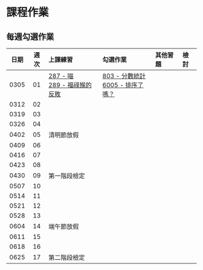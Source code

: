 # 課程作業

## 每週勾選作業

| 日期 | 週次 | 上課練習                                               | 勾選作業                                                         | 其他習題 | 檢討                             |
| :--: | :--: | :----------------------------------------------------- | :--------------------------------------------------------------- | :------- | :------------------------------- |
| 0305 |  01  |     [287 - 喵][neoj-287] <br>  [289 - 福祿猴的反敗][neoj-289]  |     [803 - 分數統計][neoj-803]  <br> [6005 - 排序了嗎？][neoj-6005]   |          |      |
| 0312 |  02  |        |          |          |      |
| 0319 |  03  |          |          |          |      |
| 0326 |  04  |          |          |          |      |
| 0402 |  05  | 清明節放假 |          |          |      |
| 0409 |  06  |          |          |          |      |
| 0416 |  07  |          |          |          |      |
| 0423 |  08  |          |          |          |      |
| 0430 |  09  | 第一階段檢定 |          |          |      |
| 0507 |  10  |          |          |          |      |
| 0514 |  11  |          |          |          |      |
| 0521 |  12  |          |          |          |      |
| 0528 |  13  |          |          |          |      |
| 0604 |  14  | 端午節放假 |          |          |      |
| 0611 |  15  |          |          |          ||
| 0618 | 16 | | | ||
| 0625 | 17 | 第二階段檢定 | | ||

[neoj-287]: https://neoj.sprout.tw/problem/287/
[neoj-803]: https://neoj.sprout.tw/problem/803/
[neoj-6005]: https://neoj.sprout.tw/problem/6005/
[neoj-289]: https://neoj.sprout.tw/problem/289/
